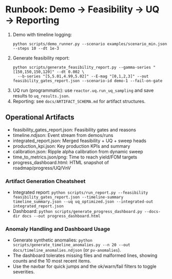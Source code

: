 # Runbook: Demo → Feasibility → UQ → Reporting

1. Demo with timeline logging:
   ```
   python scripts/demo_runner.py --scenario examples/scenario_min.json --steps 10 --dt 1e-3
   ```
2. Generate feasibility report:
   ```
   python scripts/generate_feasibility_report.py --gamma-series "[150,150,150,120]" --dt 0.002 \
     --b-series "[5,5.01,4.99,5.02]" --E-mag "[0,1,2,3]" --out feasibility_gates_report.json --scenario-id demo-1 --fail-on-gate
   ```
3. UQ run (programmatic): use `reactor.uq.run_uq_sampling` and save results to `uq_results.json`.
4. Reporting: see `docs/ARTIFACT_SCHEMA.md` for artifact structures.

## Operational Artifacts

- feasibility_gates_report.json: Feasibility gates and reasons
- timeline.ndjson: Event stream from demos/runs
- integrated_report.json: Merged feasibility + UQ + sweep heads
- production_kpi.json: Key production KPIs and summary
- calibration.json: Ripple alpha calibration from dynamic sweep
- time_to_metrics.json/png: Time to reach yield/FOM targets
- progress_dashboard.html: HTML snapshot of roadmap/progress/UQ/VnV

### Artifact Generation Cheatsheet

- Integrated report: `python scripts/run_report.py --feasibility feasibility_gates_report.json --timeline-summary timeline_summary.json --uq uq_optimized.json --integrated-out integrated_report.json`
- Dashboard: `python scripts/generate_progress_dashboard.py --docs-dir docs --out progress_dashboard.html`

### Anomaly Handling and Dashboard Usage

- Generate synthetic anomalies: `python scripts/generate_timeline_anomalies.py --n 20 --out docs/timeline_anomalies.ndjson` (or `pv-anomalies`).
- The dashboard tolerates missing files and malformed lines, showing counts and the 10 most recent items.
- Use the navbar for quick jumps and the ok/warn/fail filters to toggle severities.
